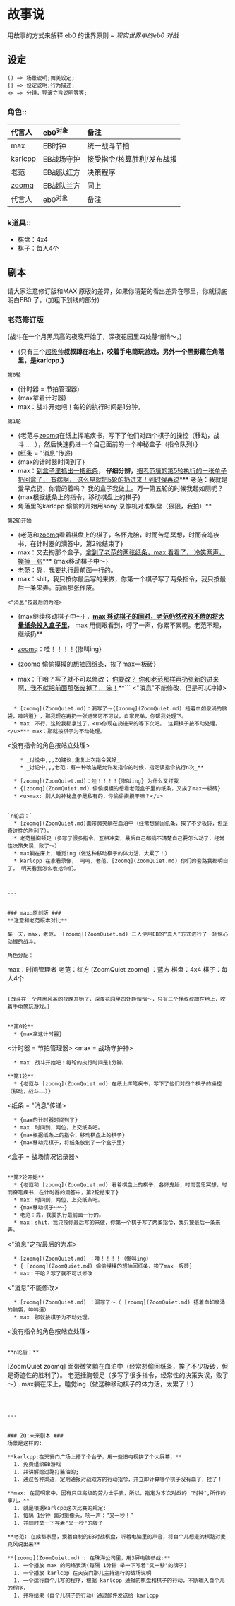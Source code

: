 

# 故事说 #
用故事的方式来解释 eb0 的世界原则
_~ 现实世界中的eb0 对战_

## 设定 ##
```
() => 场景说明;舞美设定;
{} => 设定说明;行为描述;
<> => 分镜，导演立旨说明等等;
```

### 角色:: ###

| 代言人 | eb0<sup>对象</sup> | 备注 |
|:----|:-----------------|:---|
| max | EB时钟             | 统一战斗节拍 |
| karlcpp | EB战场守护           | 接受指令/核算胜利/发布战报 |
| 老范  | EB战队红方           | 决策程序 |
| [zoomq](ZoomQuiet.md) | EB战队兰方           | 同上 |
| 代言人 | eb0<sup>对象</sup> | 备注 |

### k道具:: ###
  * 棋盘：4x4
  * 棋子：每人4个

## 剧本 ##

请大家注意修订版和MAX 原版的差异，如果你清楚的看出差异在哪里，你就彻底明白EB0 了。(加粗下划线的部分)

### 老范修订版 ###

(战斗在一个月黑风高的夜晚开始了，深夜花园里四处静悄悄～，)
  * {只有三个<u>超级帅</u>**叔叔蹲在地上，咬着手电筒玩游戏。另外一个黑影藏在角落里，是karlcpp.}**


`第0轮`
  * (计时器 = 节拍管理器)
  * {max拿着计时器}
  * max：战斗开始吧！每轮的执行时间是1分钟。

`第1轮`
  * {老范与[zoomq](ZoomQuiet.md)在纸上挥笔疾书，写下了他们对四个棋子的操控（移动，战斗……），然后快速扔进一个自己面前的一个神秘盒子（指令队列）}
  * (纸条 = "消息"传递)
  * {max的计时器时间到了}
  * max：<u>到盒子里抓出一把纸条</u>**， 仔细分辨，**<u>把老范填的第5轮执行的一张单子扔回盒子， 有病啊， 这么早就把5轮的扔进来！到时候再说</u>*** 老范：我就是爱早点扔，你管的着吗？ 我的盒子我做主。万一第五轮的时候我起如厕呢？
  * {max根据纸条上的指令，移动棋盘上的棋子}
  * 角落里的karlcpp 偷偷的开始用sony 录像机对准棋盘（狠狠，我拍）**


`第2轮开始`
  * {老范和[zoomq](ZoomQuiet.md)看着棋盘上的棋子，各怀鬼胎，时而苦思冥想，时而奋笔疾书，在计时器的滴答中，第2轮结束了}
  * max：又去掏那个盒子，<u>拿到了老范的两张纸条，max 看看了， 冷笑两声，撕掉一张</u>*** {max移动棋子中～}
  * 老范：靠，我要执行最前面一行的。
  * max：shit，我只按你最后写的来做，你第一个棋子写了两条指令，我只按最后一条来弄。前面那张作废。
```
<"消息"按最后的为准>
```
  * {max继续移动棋子中～} ，**<u>max 移动棋子的同时，老范仍然孜孜不倦的将大量纸条投入盒子里</u>**， max 用侧眼看到，哼了一声，你累不累啊。老范不理，继续扔**

  * [zoomq](ZoomQuiet.md)：哇！！！！{惨叫ing}
  * {[zoomq](ZoomQuiet.md) 偷偷摸摸的想抽回纸条，挨了max一板砖}
  * max：干哈？写了就不可以修改； <u>你要改？  你和老范那样再扔张新的进来啊，我不就把前面那张废掉了， 笨！</u>**```
<"消息"不能修改，但是可以冲掉>
```**

  * [zoomq](ZoomQuiet.md)：漏写了～{[zoomq](ZoomQuiet.md) 捂着血如泉涌的脑袋，呻吟道} ，那我现在再扔一张进来可不可以，自家兄弟，你帮我处理下。
  * max：不行，这轮我都拿过了，<u>你现在扔进来的等下次吧。 这颗棋子按不动处理。</u>*** max：那就按棋子为不动处理。
```
<没有指令的角色按站立处理>
```
    * _讨论中,,,ZQ建议,重复上次指令就好_
    * _讨论中,,,老范：有一种改法是允许发指令的时候，指定该指令执行n次_**

  * [zoomq](ZoomQuiet.md)：哇！！！！{惨叫ing} 为什么又打我
  * {[zoomq](ZoomQuiet.md) 偷偷摸摸的想看老范盒子里的纸条，又挨了max一板砖}
  * <u>max: 别人的神秘盒子是私有的，你偷偷摸摸干嘛？</u>


`n轮后：`
  * [zoomq](ZoomQuiet.md)面带微笑躺在血泊中（经常想偷回纸条，挨了不少板砖，但是奇迹性的胜利了）。
  * 老范捶胸顿足（多写了很多指令，互相冲突，最后自己都搞不清楚自己要怎么动了，经常性决策失误，败了～）
  * max躺在床上，睡觉ing（做这种移动棋子的体力活，太累了！）
  * karlcpp 在家看录像， 呵呵，老范，[zoomq](ZoomQuiet.md) 你们的套路我都明白了， 明天看我怎么收拾你们。



---


### max:原创版 ###
**注意和老范版本对比**

某一天，max，老范， [zoomq](ZoomQuiet.md) 三人使用EB的“真人”方式进行了一场惊心动魄的战斗。

角色分配：
```
max：时间管理者
老范：红方
 [ZoomQuiet zoomq] ：蓝方
棋盘：4x4
棋子：每人4个
```

(战斗在一个月黑风高的夜晚开始了，深夜花园里四处静悄悄～，只有三个怪叔叔蹲在地上，咬着手电筒玩游戏。)


**第0轮**
  * {max拿这计时器}
```
<计时器 = 节拍管理器>
<max = 战场守护神>
```
  * max：战斗开始吧！每轮的执行时间是1分钟。

**第1轮**
  * {老范与 [zoomq](ZoomQuiet.md) 在纸上挥笔疾书，写下了他们对四个棋子的操控（移动，战斗……）}
```
<纸条 = "消息"传递>
```
  * {max的计时器时间到了}
  * max：时间到，两位，上交纸条吧。
  * {max根据纸条上的指令，移动棋盘上的棋子}
  * {max移动完棋子，将纸条放到了一个盒子里}
```
<盒子 = 战场情况记录器>
```

**第2轮开始**
  * {老范和 [zoomq](ZoomQuiet.md) 看着棋盘上的棋子，各怀鬼胎，时而苦思冥想，时而奋笔疾书，在计时器的滴答中，第2轮结束了}
  * max：时间到，两位，上交纸条吧。
  * {max移动棋子中～}
  * 老范：靠，我要执行最前面一行的。
  * max：shit，我只按你最后写的来做，你第一个棋子写了两条指令，我只按最后一条来弄。
```
<"消息"之按最后的为准>
```
  * [zoomq](ZoomQuiet.md) ：哇！！！！（惨叫ing）
  * { [zoomq](ZoomQuiet.md) 偷偷摸摸的想抽回纸条，挨了max一板砖}
  * max：干哈？写了就不可以修改
```
<"消息"不能修改>
```
  * [zoomq](ZoomQuiet.md) ：漏写了～（ [zoomq](ZoomQuiet.md) 捂着血如泉涌的脑袋，呻吟道）
  * max：那就按棋子为不动处理。

```
<没有指令的角色按站立处理>
```

**n轮后：**
```
 [ZoomQuiet zoomq] 面带微笑躺在血泊中（经常想偷回纸条，挨了不少板砖，但是奇迹性的胜利了）。
老范捶胸顿足（多写了很多指令，经常性的决策失误，败了～）
max躺在床上，睡觉ing（做这种移动棋子的体力活，太累了！）
```



---


### ZQ:未来剧本 ###
场景是这样的:

**karlcpp:在天安门广场上搭了个台子，用一些旧电视拼了个大屏幕，**
  1. 免费组织EB游戏
  1. 并讲解给过路打酱油的;
  1. 通过各种渠道，定期通报对战双方的行动指令，并立即计算哪个棋子没有血了，挂了！

**max: 在昆明家中，因有只巨高级的劳力士手表，所以，指定为本次对战的 "时钟",所作的事儿，**
  1. 就是根据karlcpp这次比赛的规定:
  1. 每隔 1分钟 面对摄像头，吼一声：“又一秒！”
  1. 并同时举一下写着"又一秒"的牌子

**老范: 在成都家里，摸着自制的EB对战棋盘，听着电脑里的声音，将自个儿想走的棋路对麦克风说出来**

**[zoomq](ZoomQuiet.md) : 在珠海公司里，用3屏电脑参战:**
  1. 一个播放 max 的网络表演(每隔 1分钟 举一下写着"又一秒"的牌子)
  1. 一个播放 karlcpp 在天安门那儿主持进行的战场说明
  1. 一个运行自个儿写的程序，根据 karlcpp 通报的棋盘和棋子的行动，不断输入自个儿的程序，
  1. 并将结果（自个儿棋子的行动）通过邮件发送给 karlcpp
